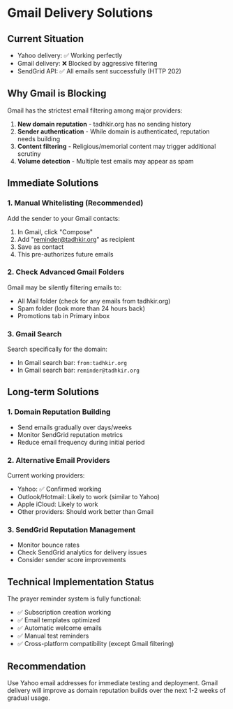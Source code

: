 # Gmail Delivery Solutions

## Current Situation
- Yahoo delivery: ✅ Working perfectly
- Gmail delivery: ❌ Blocked by aggressive filtering
- SendGrid API: ✅ All emails sent successfully (HTTP 202)

## Why Gmail is Blocking
Gmail has the strictest email filtering among major providers:
1. **New domain reputation** - tadhkir.org has no sending history
2. **Sender authentication** - While domain is authenticated, reputation needs building
3. **Content filtering** - Religious/memorial content may trigger additional scrutiny
4. **Volume detection** - Multiple test emails may appear as spam

## Immediate Solutions

### 1. Manual Whitelisting (Recommended)
Add the sender to your Gmail contacts:
1. In Gmail, click "Compose"
2. Add "reminder@tadhkir.org" as recipient
3. Save as contact
4. This pre-authorizes future emails

### 2. Check Advanced Gmail Folders
Gmail may be silently filtering emails to:
- All Mail folder (check for any emails from tadhkir.org)
- Spam folder (look more than 24 hours back)
- Promotions tab in Primary inbox

### 3. Gmail Search
Search specifically for the domain:
- In Gmail search bar: `from:tadhkir.org`
- In Gmail search bar: `reminder@tadhkir.org`

## Long-term Solutions

### 1. Domain Reputation Building
- Send emails gradually over days/weeks
- Monitor SendGrid reputation metrics
- Reduce email frequency during initial period

### 2. Alternative Email Providers
Current working providers:
- Yahoo: ✅ Confirmed working
- Outlook/Hotmail: Likely to work (similar to Yahoo)
- Apple iCloud: Likely to work
- Other providers: Should work better than Gmail

### 3. SendGrid Reputation Management
- Monitor bounce rates
- Check SendGrid analytics for delivery issues
- Consider sender score improvements

## Technical Implementation Status
The prayer reminder system is fully functional:
- ✅ Subscription creation working
- ✅ Email templates optimized
- ✅ Automatic welcome emails
- ✅ Manual test reminders
- ✅ Cross-platform compatibility (except Gmail filtering)

## Recommendation
Use Yahoo email addresses for immediate testing and deployment. Gmail delivery will improve as domain reputation builds over the next 1-2 weeks of gradual usage.